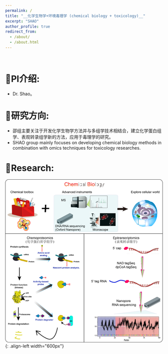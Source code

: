 ```yaml
---
permalink: /
title: "__化学生物学+环境毒理学 (chemical biology + toxicology)__"
excerpt: "SHAO"
author_profile: true
redirect_from: 
  - /about/
  - /about.html
---
```

<br />
          
# __🥇PI介绍:__   
* Dr. Shao。  

# __🥈研究方向:__   
* 邵组主要关注于开发化学生物学方法并与多组学技术相结合，建立化学蛋白组学、表观转录组学新的方法，应用于毒理学的研究。      
* SHAO group mainly focuses on developing chemical biology methods in combination with omics techniques for toxicology researches.  

# __🥉Research:__    
![chemical biology](/images/ChemBio.png){: .align-left width="600px"}  
